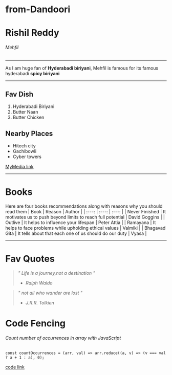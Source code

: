 # from-Dandoori
# Rishil Reddy
###### Mehfil
_________________________
As I am huge fan of **Hyderabadi biriyani**, Mehfil is famous for its famous hyderabadi **spicy biriyani**
_________
## Fav Dish
1. Hyderabadi Biriyani
2. Butter Naan
3. Butter Chicken
## Nearby Places
* Hitech city
* Gachibowli
* Cyber towers

[MyMedia link](https://github.com/Rishil-NW/from-Dandoori/blob/19660d5d66cf774d8857a3580e28cad614136cb9/MyMedia.md)
___________
# Books
 Here are four books recommendations along with reasons why you should read them
| Book | Reason | Author |
| :---: | :---: | :---: |
| Never Finished | It motivates us to push beyond limits to reach full potential | David Goggins |
| Outlive | It helps to influence your lifespan | Peter Attia |
| Ramayana | It helps to face problems while upholding ethical values | Valmiki | 
| Bhagavad Gita | It tells about that each one of us should do our duty | Vyasa | 
_________
# Fav Quotes
>*" Life is a journey,not a destination "*
>- *Ralph Waldo*

>*" not all who wander are lost "*
>- *J.R.R. Tolkien*
# Code Fencing
###### Count number of occurrences in array with JavaScript
``` 
const countOccurrences = (arr, val) => arr.reduce((a, v) => (v === val ? a + 1 : a), 0);
```
[code link](https://code.pieces.app/collections/javascript)